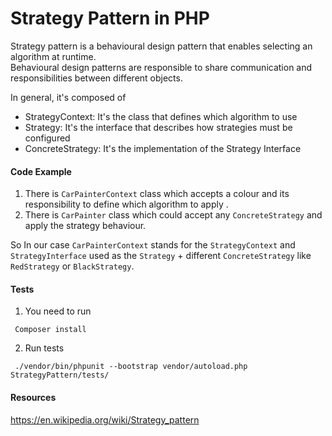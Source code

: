 # Strategy Pattern in PHP  
Strategy pattern is a behavioural design pattern that enables selecting an algorithm at runtime.   
Behavioural design patterns are responsible to share communication and responsibilities between different objects. 
  
In general, it's composed of
- StrategyContext: It's the class that defines which algorithm to use
- Strategy: It's the interface that describes how strategies must be configured
- ConcreteStrategy: It's the implementation of the Strategy Interface

#### Code Example
1. There is `CarPainterContext` class which accepts a colour and its responsibility to define which algorithm to apply .
2. There is `CarPainter` class which could accept any `ConcreteStrategy` and apply the strategy behaviour.

So In our case `CarPainterContext` stands for the `StrategyContext` and `StrategyInterface` used as the `Strategy`  + different `ConcreteStrategy` like `RedStrategy` or `BlackStrategy`.
  
#### Tests
 1. You need to run 
 ```
  Composer install
 ```
     
2.  Run tests
```
 ./vendor/bin/phpunit --bootstrap vendor/autoload.php StrategyPattern/tests/
```

#### Resources
https://en.wikipedia.org/wiki/Strategy_pattern